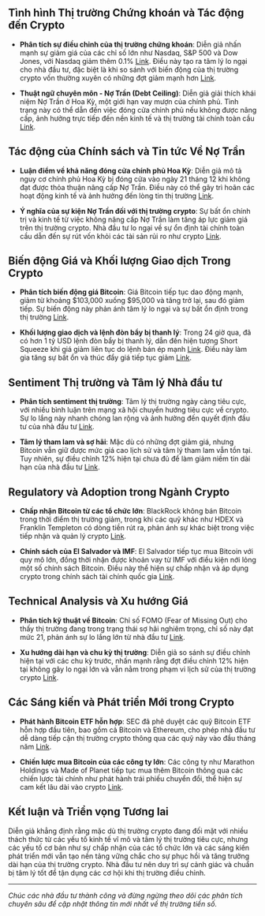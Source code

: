 ## Tình hình Thị trường Chứng khoán và Tác động đến Crypto

- **Phân tích sự điều chỉnh của thị trường chứng khoán**: Diễn giả nhấn mạnh sự giảm giá của các chỉ số lớn như Nasdaq, S&P 500 và Dow Jones, với Nasdaq giảm thêm 0.1% [Link](https://www.youtube.com/watch?v=rA0sEj4Xx6w&t=56s). Điều này tạo ra tâm lý lo ngại cho nhà đầu tư, đặc biệt là khi so sánh với biến động của thị trường crypto vốn thường xuyên có những đợt giảm mạnh hơn [Link](https://www.youtube.com/watch?v=rA0sEj4Xx6w&t=86s).

- **Thuật ngữ chuyên môn - Nợ Trần (Debt Ceiling)**: Diễn giả giải thích khái niệm Nợ Trần ở Hoa Kỳ, một giới hạn vay mượn của chính phủ. Tình trạng này có thể dẫn đến việc đóng cửa chính phủ nếu không được nâng cấp, ảnh hưởng trực tiếp đến nền kinh tế và thị trường tài chính toàn cầu [Link](https://www.youtube.com/watch?v=rA0sEj4Xx6w&t=451s).

## Tác động của Chính sách và Tin tức Về Nợ Trần

- **Luận điểm về khả năng đóng cửa chính phủ Hoa Kỳ**: Diễn giả mô tả nguy cơ chính phủ Hoa Kỳ bị đóng cửa vào ngày 21 tháng 12 khi không đạt được thỏa thuận nâng cấp Nợ Trần. Điều này có thể gây trì hoãn các hoạt động kinh tế và ảnh hưởng đến lòng tin thị trường [Link](https://www.youtube.com/watch?v=rA0sEj4Xx6w&t=455s).

- **Ý nghĩa của sự kiện Nợ Trần đối với thị trường crypto**: Sự bất ổn chính trị và kinh tế từ việc không nâng cấp Nợ Trần làm tăng áp lực giảm giá trên thị trường crypto. Nhà đầu tư lo ngại về sự ổn định tài chính toàn cầu dẫn đến sự rút vốn khỏi các tài sản rủi ro như crypto [Link](https://www.youtube.com/watch?v=rA0sEj4Xx6w&t=895s).

## Biến động Giá và Khối lượng Giao dịch Trong Crypto

- **Phân tích biến động giá Bitcoin**: Giá Bitcoin tiếp tục dao động mạnh, giảm từ khoảng $103,000 xuống $95,000 và tăng trở lại, sau đó giảm tiếp. Sự biến động này phản ánh tâm lý lo ngại và sự bất ổn định trong thị trường [Link](https://www.youtube.com/watch?v=rA0sEj4Xx6w&t=184s).

- **Khối lượng giao dịch và lệnh đòn bẩy bị thanh lý**: Trong 24 giờ qua, đã có hơn 1 tỷ USD lệnh đòn bẩy bị thanh lý, dẫn đến hiện tượng Short Squeeze khi giá giảm liên tục do lệnh bán ép mạnh [Link](https://www.youtube.com/watch?v=rA0sEj4Xx6w&t=1056s). Điều này làm gia tăng sự bất ổn và thúc đẩy giá tiếp tục giảm [Link](https://www.youtube.com/watch?v=rA0sEj4Xx6w&t=1145s).

## Sentiment Thị trường và Tâm lý Nhà đầu tư

- **Phân tích sentiment thị trường**: Tâm lý thị trường ngày càng tiêu cực, với nhiều bình luận trên mạng xã hội chuyển hướng tiêu cực về crypto. Sự lo lắng này nhanh chóng lan rộng và ảnh hưởng đến quyết định đầu tư của nhà đầu tư [Link](https://www.youtube.com/watch?v=rA0sEj4Xx6w&t=251s).

- **Tâm lý tham lam và sợ hãi**: Mặc dù có những đợt giảm giá, nhưng Bitcoin vẫn giữ được mức giá cao lịch sử và tâm lý tham lam vẫn tồn tại. Tuy nhiên, sự điều chỉnh 12% hiện tại chưa đủ để làm giảm niềm tin dài hạn của nhà đầu tư [Link](https://www.youtube.com/watch?v=rA0sEj4Xx6w&t=1413s).

## Regulatory và Adoption trong Ngành Crypto

- **Chấp nhận Bitcoin từ các tổ chức lớn**: BlackRock không bán Bitcoin trong thời điểm thị trường giảm, trong khi các quỹ khác như HDEX và Franklin Templeton có dòng tiền rút ra, phản ánh sự khác biệt trong việc tiếp nhận và quản lý crypto [Link](https://www.youtube.com/watch?v=rA0sEj4Xx6w&t=1280s).

- **Chính sách của El Salvador và IMF**: El Salvador tiếp tục mua Bitcoin với quy mô lớn, đồng thời nhận được khoản vay từ IMF với điều kiện nới lỏng một số chính sách Bitcoin. Điều này thể hiện sự chấp nhận và áp dụng crypto trong chính sách tài chính quốc gia [Link](https://www.youtube.com/watch?v=rA0sEj4Xx6w&t=1725s).

## Technical Analysis và Xu hướng Giá

- **Phân tích kỹ thuật về Bitcoin**: Chỉ số FOMO (Fear of Missing Out) cho thấy thị trường đang trong trạng thái sợ hãi nghiêm trọng, chỉ số này đạt mức 21, phản ánh sự lo lắng lớn từ nhà đầu tư [Link](https://www.youtube.com/watch?v=rA0sEj4Xx6w&t=1350s).

- **Xu hướng dài hạn và chu kỳ thị trường**: Diễn giả so sánh sự điều chỉnh hiện tại với các chu kỳ trước, nhấn mạnh rằng đợt điều chỉnh 12% hiện tại không gây lo ngại lớn và vẫn nằm trong phạm vi lịch sử của thị trường crypto [Link](https://www.youtube.com/watch?v=rA0sEj4Xx6w&t=1454s).

## Các Sáng kiến và Phát triển Mới trong Crypto

- **Phát hành Bitcoin ETF hỗn hợp**: SEC đã phê duyệt các quỹ Bitcoin ETF hỗn hợp đầu tiên, bao gồm cả Bitcoin và Ethereum, cho phép nhà đầu tư dễ dàng tiếp cận thị trường crypto thông qua các quỹ này vào đầu tháng năm [Link](https://www.youtube.com/watch?v=rA0sEj4Xx6w&t=1896s).

- **Chiến lược mua Bitcoin của các công ty lớn**: Các công ty như Marathon Holdings và Made of Planet tiếp tục mua thêm Bitcoin thông qua các chiến lược tài chính như phát hành trái phiếu chuyển đổi, thể hiện sự cam kết lâu dài vào crypto [Link](https://www.youtube.com/watch?v=rA0sEj4Xx6w&t=1602s).

## Kết luận và Triển vọng Tương lai

Diễn giả khẳng định rằng mặc dù thị trường crypto đang đối mặt với nhiều thách thức từ các yếu tố kinh tế vĩ mô và tâm lý thị trường tiêu cực, nhưng các yếu tố cơ bản như sự chấp nhận của các tổ chức lớn và các sáng kiến phát triển mới vẫn tạo nền tảng vững chắc cho sự phục hồi và tăng trưởng dài hạn của thị trường crypto. Nhà đầu tư nên duy trì sự cảnh giác và chuẩn bị tâm lý tốt để tận dụng các cơ hội khi thị trường điều chỉnh.

---

*Chúc các nhà đầu tư thành công và đừng ngừng theo dõi các phân tích chuyên sâu để cập nhật thông tin mới nhất về thị trường tiền số.*